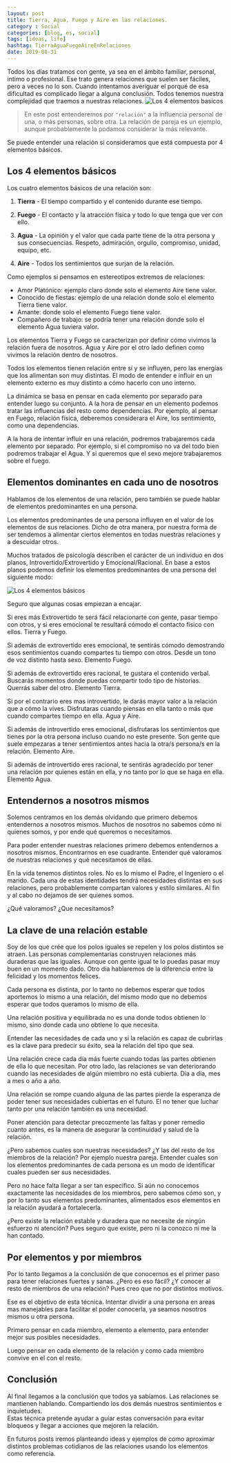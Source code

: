 ```yaml
---
layout: post
title: Tierra, Agua, Fuego y Aire en las relaciones.
category : Social
categories: [blog, es, social]
tags: [ideas, life]
hashtag: TierraAguaFuegoAireEnRelaciones
date: 2019-08-31
---
```


Todos los días tratamos con gente, ya sea en el ámbito familiar, personal, intimo o profesional. Ese trato genera relaciones que suelen ser fáciles, pero a veces no lo son. Cuando intentamos averiguar el porqué de esa dificultad es complicado llegar a alguna conclusión. Todos tenemos nuestra complejidad que traemos a nuestras relaciones.
![Los 4 elementos basicos](/images/TierraAguaFuegoAireEnRelaciones-0.png)

> En este post entenderemos por `"relación"` a la influencia personal de una, o más personas, sobre otra. La relación de pareja es un ejemplo, aunque probablemente la podamos considerar la más relevante.

Se puede entender una relación si consideramos que está compuesta por 4 elementos básicos.

## Los 4 elementos básicos

Los cuatro elementos básicos de una relación son:

1. **Tierra** -
El tiempo compartido y el contenido durante ese tiempo.

1. **Fuego** -
El contacto y la atracción física y todo lo que tenga que ver con ello.

1. **Agua** -
La opinión y el valor que cada parte tiene de la otra persona y sus consecuencias. Respeto, admiración, orgullo, compromiso, unidad, equipo, etc.

1. **Aire** -
Todos los sentimientos que surjan de la relación.

Como ejemplos si pensamos en estereotipos extremos de relaciones:

* Amor Platónico: ejemplo claro donde solo el elemento Aire tiene valor.
* Conocido de fiestas: ejemplo de una relación donde solo el elemento Tierra tiene valor.
* Amante: donde solo el elemento Fuego tiene valor.
* Compañero de trabajo: se podría tener una relación donde solo el elemento Agua tuviera valor.

Los elementos Tierra y Fuego se caracterizan por definir cómo vivimos la relación fuera de nosotros. Agua y Aire por el otro lado definen como vivimos la relación dentro de nosotros.

Todos los elementos tienen relación entre sí y se influyen, pero las energías que los alimentan son muy distintas. El modo de entender e influir en un elemento externo es muy distinto a cómo hacerlo con uno interno.

La dinámica se basa en pensar en cada elemento por separado para entender luego su conjunto.
A la hora de pensar en un elemento podemos tratar las influencias del resto como dependencias. Por ejemplo, al pensar en Fuego, relación física, deberemos considerara el Aire, los sentimiento, como una dependencias.

A la hora de intentar influir en una relación, podremos trabajaremos cada elemento por separado. Por ejemplo, si el compromiso no va del todo bien podremos trabajar el Agua. Y si queremos que el sexo mejore trabajaremos sobre el fuego.

## Elementos dominantes en cada uno de nosotros

Hablamos de los elementos de una relación, pero también se puede hablar de elementos predominantes en una persona.

Los elementos predominantes de una persona influyen en el valor de los elementos de sus relaciones.
Dicho de otra manera, por nuestra forma de ser tendemos a alimentar ciertos elementos en todas nuestras relaciones y a descuidar otros.

Muchos tratados de psicología describen el carácter de un individuo en dos planos, Introvertido/Extrovertido y Emocional/Racional.
En base a estos planos podemos definir los elementos predominantes de una persona del siguiente modo:

![Los 4 elementos básicos](/images/TierraAguaFuegoAireEnRelaciones-1.png)

Seguro que algunas cosas empiezan a encajar.

Si eres más Extrovertido te será fácil relacionarte con gente, pasar tiempo con otros, y si eres emocional te resultará cómodo el contacto físico con ellos. Tierra y Fuego.

Si además de extrovertido eres emocional, te sentirás cómodo demostrando esos sentimientos cuando compartes tu tiempo con otros. Desde un tono de voz distinto hasta sexo. Elemento Fuego.

Si además de extrovertido eres racional, te gustara el contenido verbal. Buscarás momentos donde puedas compartir todo tipo de historias. Querrás saber del otro. Elemento Tierra.

Si por el contrario eres mas introvertido, le darás mayor valor a la relación que a cómo la vives. Disfrutaras cuando piensas en ella tanto o más que cuando compartes tiempo en ella. Agua y Aire.

Si además de introvertido eres emocional, disfrutaras los sentimientos que tienes por la otra persona incluso cuando no este presente. Son gente que suele  empezaras a tener sentimientos antes hacia la otra/s persona/s en la relación. Elemento Aire.

Si además de introvertido eres racional, te sentirás agradecido por tener una relación por quienes están en ella, y no tanto por lo que se haga en ella. Elemento Agua.

## Entendernos a nosotros mismos

Solemos centramos en los demás olvidando que primero debemos entendernos a nosotros mismos. Muchos de nosotros no sabemos cómo ni quienes somos, y por ende qué queremos o necesitamos.

Para poder entender nuestras relaciones primero debemos entendernos a nosotros mismos. Encontrarnos en ese cuadrante. Entender qué valoramos de nuestras relaciones y qué necesitamos de ellas.

En la vida tenemos distintos roles. No es lo mismo el Padre, el Ingeniero o el marido. Cada una de estas identidades tendrá necesidades distintas en sus relaciones, pero probablemente compartan valores y estilo similares. Al fin y al cabo no dejamos de ser quienes somos.

¿Qué valoramos? ¿Que necesitamos?

## La clave de una relación estable

Soy de los que crée que los polos iguales se repelen y los polos distintos se atraen. Las personas complementarias construyen relaciones más duraderas que las iguales. Aunque con gente igual te lo puedas pasar muy buen en un momento dado. Otro dia hablaremos de la diferencia entre la felicidad y los momentos felices.

Cada persona es distinta, por lo tanto no debemos esperar que todos aportemos lo mismo a una relación, del mismo modo que no debemos esperar que todos queramos lo mismo de ella.

Una relación positiva y equilibrada no es una donde todos obtienen lo mismo, sino donde cada uno obtiene lo que necesita.

Entender las necesidades de cada uno y si la relación es capaz de cubrirlas es la clave para predecir su éxito, sea la relación del tipo que sea.

Una relación crece cada día más fuerte cuando todas las partes obtienen de ella lo que necesitan. Por otro lado, las relaciones se van deteriorando cuando las necesidades de algún miembro no está cubierta. Día a día, mes a mes o año a año.

Una relación se rompe cuando alguna de las partes pierde la esperanza de poder tener sus necesidades cubiertas en el futuro. El no tener que luchar tanto por una relación también es una necesidad.

Poner atención para detectar precozmente las faltas y poner remedio cuanto antes, es la manera de asegurar la continuidad y salud de la relación.

¿Pero sabemos cuales son nuestras necesidades? ¿Y las del resto de los miembros de la relación? Por ejemplo nuestra pareja.
Entender cuales son los elementos predominantes de cada persona es un modo de identificar cuales pueden ser sus necesidades.

Pero no hace falta llegar a ser tan especifico. Si aún no conocemos exactamente las necesidades de los miembros, pero sabemos cómo son, y por lo tanto sus elementos predominantes, alimentados esos elementos en la relación ayudará a fortalecerla.

¿Pero existe la relación estable y duradera que no necesite de ningún esfuerzo ni atención? Pues seguro que existe, pero ni la conozco ni me la han contado.

## Por elementos y por miembros

Por lo tanto llegamos a la conclusión de que conocernos es el primer paso para tener relaciones fuertes y sanas. ¿Pero es eso fácil? ¿Y conocer al resto de miembros de una relación? Pues creo que no por distintos motivos.

Ese es el objetivo de esta técnica. Intentar dividir a una persona en areas mas manejables para facilitar el poder conocerla, ya seamos nosotros mismos u otra persona.

Primero pensar en cada miembro, elemento a elemento, para entender mejor sus posibles necesidades.

Luego pensar en cada elemento de la relación y como cada miembro convive en el con el resto.

## Conclusión

Al final llegamos a la conclusión que todos ya sabíamos. Las relaciones se mantienen hablando. Compartiendo los dos demás nuestros sentimientos e inquietudes.  
Estas técnica pretende ayudar a guiar estas conversación para evitar bloqueos y llegar a acciones que mejoren la relación.

En futuros posts iremos planteando ideas y ejemplos de como aproximar distintos problemas cotidianos de las relaciones usando los elementos como referencia.
